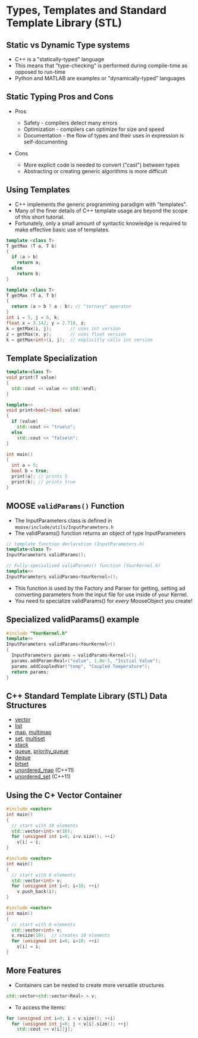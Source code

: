 # Types, Templates and Standard Template Library (STL)

[](---)

## Static vs Dynamic Type systems

- C++ is a "statically-typed" language
- This means that "type-checking" is performed during compile-time as opposed to run-time
- Python and MATLAB are examples or "dynamically-typed" languages

[](---)

## Static Typing Pros and Cons

- Pros

  - Safety - compilers detect many errors
  - Optimization - compilers can optimize for size and speed
  - Documentation - the flow of types and their uses in expression is self-documenting

- Cons

  - More explicit code is needed to convert ("cast") between types
  - Abstracting or creating generic algorithms is more difficult

[](---)

## Using Templates

- C++ implements the generic programming paradigm with "templates".
- Many of the finer details of C++ template usage are beyond the scope of this short tutorial.
- Fortunately, only a small amount of syntactic knowledge is required to make effective basic use of templates.

```cpp
template <class T>
T getMax (T a, T b)
{
  if (a > b)
    return a;
  else
    return b;
}
```

```cpp
template <class T>
T getMax (T a, T b)
{
  return (a > b ? a : b); // "ternary" operator
}
int i = 5, j = 6, k;
float x = 3.142; y = 2.718, z;
k = getMax(i, j);       // uses int version
z = getMax(x, y);       // uses float version
k = getMax<int>(i, j);  // explicitly calls int version
```

[](---)

## Template Specialization

```cpp
template<class T>
void print(T value)
{
  std::cout << value << std::endl;
}

template<>
void print<bool>(bool value)
{
  if (value)
    std::cout << "true\n";
  else
    std::cout << "false\n";
}
```

```cpp
int main()
{
  int a = 5;
  bool b = true;
  print(a); // prints 5
  print(b); // prints true
}
```

[](---)

## MOOSE `validParams()` Function

- The InputParameters class is defined in `moose/include/utils/InputParameters.h`
- The validParams() function returns an object of type InputParameters

```cpp
// template function declaration (InputParameters.h)
template<class T>
InputParameters validParams();

// Fully-specialized validParams() function (YourKernel.h)
template<>
InputParameters validParams<YourKernel>();
```

- This function is used by the Factory and Parser for getting, setting ad converting parameters from the input file for use inside of your Kernel.
- You need to specialize validParams() for *every* MooseObject you create!

[](---)

## Specialized validParams() example

```cpp
#include "YourKernel.h"
template<>
InputParameters validParams<YourKernel>()
{
  InputParameters params = validParams<Kernel>();
  params.addParam<Real>("value", 1.0e-5, "Initial Value");
  params.addCoupledVar("temp", "Coupled Temperature");
  return params;
}
```

[](---)

## C++ Standard Template Library (STL) Data Structures

- [vector](http://www.cplusplus.com/reference/vector/vector/)
- [list](http://www.cplusplus.com/reference/list/list/)
- [map](http://www.cplusplus.com/reference/map/map/), [multimap](http://www.cplusplus.com/reference/multimap/multimap)
- [set](http://www.cplusplus.com/reference/set/set/), [multiset](http://www.cplusplus.com/reference/set/set)
- [stack](http://www.cplusplus.com/reference/stack/stack/)
- [queue](http://www.cplusplus.com/reference/queue/queue/), [priority_queue](http://www.cplusplus.com/reference/priorityqueue/priorityqueue)
- [deque](http://www.cplusplus.com/reference/deque/deque/)
- [bitset](http://www.cplusplus.com/reference/bitset/bitset/)
- [unordered_map](http://www.cplusplus.com/reference/unorderedmap/unorderedmap/) (C++11)
- [unordered_set](http://www.cplusplus.com/reference/unorderedset/unorderedset/) (C++11)

[](---)

## Using the C+ Vector Container

```cpp
#include <vector>
int main()
{
  // start with 10 elements
  std::vector<int> v(10);
  for (unsigned int i=0; i<v.size(); ++i)
    v[i] = i;
}
```

```cpp
#include <vector>
int main()
{
  // start with 0 elements
  std::vector<int> v;
  for (unsigned int i=0; i<10; ++i)
    v.push_back(i);
}
```

```cpp
#include <vector>
int main()
{
  // start with 0 elements
  std::vector<int> v;
  v.resize(10);  // creates 10 elements
  for (unsigned int i=0; i<10; ++i)
    v[i] = i;
}
```

[](---)

## More Features

- Containers can be nested to create more versatile structures

```cpp
std::vector<std::vector<Real> > v;
```

- To access the items:

```cpp
for (unsigned int i=0; i < v.size(); ++i)
  for (unsigned int j=0; j < v[i].size(); ++j)
    std::cout << v[i][j];
```

